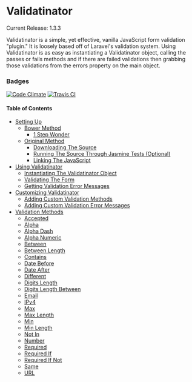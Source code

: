 # Validatinator

Current Release: 1.3.3

Validatinator is a simple, yet effective, vanilla JavaScript form validation
"plugin." It is loosely based off of Laravel's validation system. Using
Validatinator is as easy as instantiating a Validatinator object, calling
the passes or fails methods and if there are failed validations then grabbing
those validations from the errors property on the main object.

### Badges

[![Code Climate](https://codeclimate.com/github/JenkinsDev/Validatinator/badges/gpa.svg)](https://codeclimate.com/github/JenkinsDev/Validatinator)
[![Travis CI](https://travis-ci.org/JenkinsDev/Validatinator.svg)](https://travis-ci.org/JenkinsDev/Validatinator)

#### Table of Contents

* [Setting Up](https://github.com/JenkinsDev/Validatinator/wiki/Setting-Up)
    * [Bower Method](https://github.com/JenkinsDev/Validatinator/wiki/Setting-Up#wiki-bower-method)
        * [1 Step Wonder](https://github.com/JenkinsDev/Validatinator/wiki/Setting-Up#wiki-1-step-wonder)
    * [Original Method](https://github.com/JenkinsDev/Validatinator/wiki/Setting-Up#wiki-original-method)
        * [Downloading The Source](https://github.com/JenkinsDev/Validatinator/wiki/Setting-Up#wiki-download-the-source)
        * [Running The Source Through Jasmine Tests (Optional)](https://github.com/JenkinsDev/Validatinator/wiki/Setting-Up#wiki-running-the-source-through-jasmine-testing-optional)
        * [Linking The JavaScript](https://github.com/JenkinsDev/Validatinator/wiki/Setting-Up#wiki-linking-the-javascript-files)
* [Using Validatinator](https://github.com/JenkinsDev/Validatinator/wiki/Using-Validatinator)
    * [Instantiating The Validatinator Object](https://github.com/JenkinsDev/Validatinator/wiki/Using-Validatinator#wiki-instantiating-a-validatinator-object)
    * [Validating The Form](https://github.com/JenkinsDev/Validatinator/wiki/Using-Validatinator#wiki-validating-the-form)
    * [Getting Validation Error Messages](https://github.com/JenkinsDev/Validatinator/wiki/Using-Validatinator#wiki-getting-validation-error-messages)
* [Customizing Validatinator](https://github.com/JenkinsDev/Validatinator/wiki/Customizing-Validatinator)
    * [Adding Custom Validation Methods](https://github.com/JenkinsDev/Validatinator/wiki/Customizing-Validatinator#wiki-adding-custom-validation-methods)
    * [Adding Custom Validation Error Messages](https://github.com/JenkinsDev/Validatinator/wiki/Customizing-Validatinator#wiki-adding-custom-validation-error-messages)
* [Validation Methods](https://github.com/JenkinsDev/Validatinator/wiki/Validation-Methods)
    * [Accepted](https://github.com/JenkinsDev/Validatinator/wiki/Validation-Methods#wiki-accepted)
    * [Alpha](https://github.com/JenkinsDev/Validatinator/wiki/Validation-Methods#wiki-alpha)
    * [Alpha Dash](https://github.com/JenkinsDev/Validatinator/wiki/Validation-Methods#wiki-alpha-dash)
    * [Alpha Numeric](https://github.com/JenkinsDev/Validatinator/wiki/Validation-Methods#wiki-alpha-numeric)
    * [Between](https://github.com/JenkinsDev/Validatinator/wiki/Validation-Methods#wiki-between)
    * [Between Length](https://github.com/JenkinsDev/Validatinator/wiki/Validation-Methods#wiki-between-length)
    * [Contains](https://github.com/JenkinsDev/Validatinator/wiki/Validation-Methods#wiki-contains)
    * [Date Before](https://github.com/JenkinsDev/Validatinator/wiki/Validation-Methods#wiki-date-before)
    * [Date After](https://github.com/JenkinsDev/Validatinator/wiki/Validation-Methods#wiki-date-after)
    * [Different](https://github.com/JenkinsDev/Validatinator/wiki/Validation-Methods#wiki-different)
    * [Digits Length](https://github.com/JenkinsDev/Validatinator/wiki/Validation-Methods#wiki-digits-length)
    * [Digits Length Between](https://github.com/JenkinsDev/Validatinator/wiki/Validation-Methods#wiki-digits-length-between)
    * [Email](https://github.com/JenkinsDev/Validatinator/wiki/Validation-Methods#wiki-email)
    * [IPv4](https://github.com/JenkinsDev/Validatinator/wiki/Validation-Methods#wiki-ipv4)
    * [Max](https://github.com/JenkinsDev/Validatinator/wiki/Validation-Methods#wiki-max)
    * [Max Length](https://github.com/JenkinsDev/Validatinator/wiki/Validation-Methods#wiki-max-length)
    * [Min](https://github.com/JenkinsDev/Validatinator/wiki/Validation-Methods#wiki-min)
    * [Min Length](https://github.com/JenkinsDev/Validatinator/wiki/Validation-Methods#wiki-min-length)
    * [Not In](https://github.com/JenkinsDev/Validatinator/wiki/Validation-Methods#wiki-not-in)
    * [Number](https://github.com/JenkinsDev/Validatinator/wiki/Validation-Methods#wiki-number)
    * [Required](https://github.com/JenkinsDev/Validatinator/wiki/Validation-Methods#wiki-required)
    * [Required If](https://github.com/JenkinsDev/Validatinator/wiki/Validation-Methods#wiki-required-if)
    * [Required If Not](https://github.com/JenkinsDev/Validatinator/wiki/Validation-Methods#wiki-required-if-not)
    * [Same](https://github.com/JenkinsDev/Validatinator/wiki/Validation-Methods#wiki-same)
    * [URL](https://github.com/JenkinsDev/Validatinator/wiki/Validation-Methods#wiki-url)
